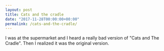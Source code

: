 ```yaml
---
layout: post
title: Cats and the cradle
date: "2017-11-28T00:00:00+00:00"
permalink: /cats-and-the-cradle/
---
```


I was at the supermarket and I heard a really bad version of "Cats and The Cradle". Then I realized it was the original version.
